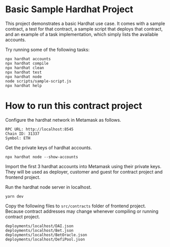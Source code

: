 # Basic Sample Hardhat Project

This project demonstrates a basic Hardhat use case. It comes with a sample contract, a test for that contract, a sample script that deploys that contract, and an example of a task implementation, which simply lists the available accounts.

Try running some of the following tasks:

```shell
npx hardhat accounts
npx hardhat compile
npx hardhat clean
npx hardhat test
npx hardhat node
node scripts/sample-script.js
npx hardhat help
```

# How to run this contract project

Configure the hardhat network in Metamask as follows.

```shell
RPC URL: http://localhost:8545
Chain ID: 31337
Symbol: ETH
```

Get the private keys of hardhat accounts.

```shell
npx hardhat node --show-accounts
```

Import the first 3 hardhat accounts into Metamask using their private keys.
They will be used as deployer, customer and guest for contract project and frontend project.

Run the hardhat node server in localhost.

```shell
yarn dev
```

Copy the following files to `src/contracts` folder of frontend project. Because contract addresses may change whenever compiling or running contract project.

```shell
deployments/localhost/DAI.json
deployments/localhost/Bet.json
deployments/localhost/BetOracle.json
deployments/localhost/DefiPool.json
```
